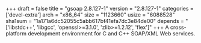 +++
draft = false
title = "gsoap 2.8.127-1"
version = "2.8.127-1"
categories = ['devel-extra']
arch = "x86_64"
size = "1123660"
usize = "6088528"
sha1sum = "1a171a6dc52055c5abb617bf41efa7dc3e84de00"
depends = "['libstdc++', 'libgcc', 'openssl>=3.1.0', 'zlib>=1.2.12', 'flex']"
+++
A cross-platform development environment for C and C++ SOAP/XML Web services.